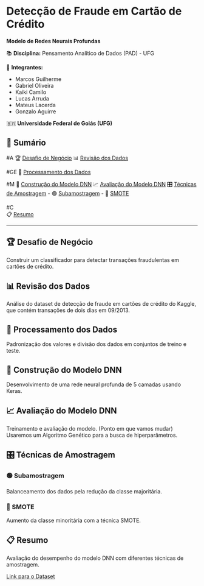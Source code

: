 # Detecção de Fraude em Cartão de Crédito

**Modelo de Redes Neurais Profundas**

📚 **Disciplina:** Pensamento Analítico de Dados (PAD) - UFG

👥 **Integrantes:**
- Marcos Guilherme
- Gabriel Oliveira
- Kaiki Camilo
- Lucas Arruda
- Mateus Lacerda
- Gonzalo Aguirre

🇧🇷 **Universidade Federal de Goiás (UFG)**

## 📑 Sumário
#A
 🏆 [Desafio de Negócio](#desafio-de-negócio)
 📊 [Revisão dos Dados](#revisão-dos-dados)

 #GE
 🔧 [Processamento dos Dados](#processamento-dos-dados)

 #M
 🧠 [Construção do Modelo DNN](#construção-do-modelo-dnn)
 📈 [Avaliação do Modelo DNN](#avaliação-do-modelo-dnn)
 🎛️ [Técnicas de Amostragem](#técnicas-de-amostragem)
    - 🟢 [Subamostragem](#subamostragem)
    - 🔵 [SMOTE](#smote)
    
 #C  
 📋 [Resumo](#resumo)

---

## 🏆 Desafio de Negócio
Construir um classificador para detectar transações fraudulentas em cartões de crédito.

## 📊 Revisão dos Dados
Análise do dataset de detecção de fraude em cartões de crédito do Kaggle, que contém transações de dois dias em 09/2013.

## 🔧 Processamento dos Dados
Padronização dos valores e divisão dos dados em conjuntos de treino e teste.

## 🧠 Construção do Modelo DNN
Desenvolvimento de uma rede neural profunda de 5 camadas usando Keras.

## 📈 Avaliação do Modelo DNN
Treinamento e avaliação do modelo. (Ponto em que vamos mudar)
Usaremos um Algoritmo Genético para a busca de hiperparâmetros.

## 🎛️ Técnicas de Amostragem
### 🟢 Subamostragem
Balanceamento dos dados pela redução da classe majoritária.

### 🔵 SMOTE
Aumento da classe minoritária com a técnica SMOTE.

## 📋 Resumo
Avaliação do desempenho do modelo DNN com diferentes técnicas de amostragem.

[Link para o Dataset](https://www.kaggle.com/datasets/mlg-ulb/creditcardfraud?resource=download)
